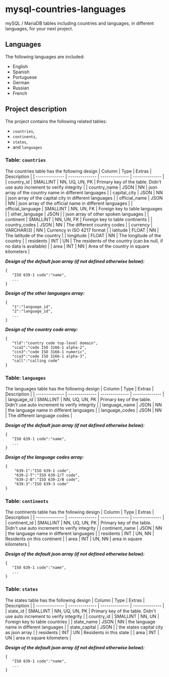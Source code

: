 # mysql-countries-languages
mySQL / MariaDB tables including countries
and languages, in different languages, for
your next project.

## Languages
The following languages are included:
- English
- Spanish
- Portuguese
- German
- Russian
- French

## Project description
The project contains the following related tables:
- `countries`,
- `continents`,
- `states`,
- and `languages`

### Table: `countries`
The countries table has the following design
| Column | Type | Extras | Description |
|  --------------  | -------------- | -------------- | -------------- |
| country_id | SMALLINT | NN, UQ, UN, PK | Primary key of the table. Didn't use auto increment to verify integrity |
| country_name | JSON | NN | json array of the country name in different languages |
| capital_city | JSON | NN | json array of the capital city in different languages |
| official_name | JSON | NN | json array of the official name in different languages |
| official_language | SMALLINT | NN, UN, FK | Foreign key to table languages |
| other_language | JSON | | json array of other spoken languages |
| continent | SMALLINT | NN, UN, FK | Foreign key to table continents |
| country_codes | JSON | NN | The different country codes |
| currency | VARCHAR(3) | NN | Currency in ISO 4217 format |
| latitude | FLOAT | NN | The latitude of the country |
| longitude | FLOAT | NN | The longitude of the country |
| residents | INT | UN | The residents of the country (can be null, if no data is available) |
| area | INT | NN | Area of the country in square kilometers |

***Design of the default json array 
(if not defined otherwise below):***
```
{
   "ISO 639-1 code":"name",
   ...
}
```

***Design of the other languages array:***
```
{
   "1":"language_id",
   "2":"language_id",
   ...
}
```

***Design of the country code array:***
```
{
   "tld":"country code top-level domain",
   "cca2":"code ISO 3166-1 alpha-2",
   "ccn3":"code ISO 3166-1 numeric",
   "cca3":"code ISO 3166-1 alpha-3",
   "call":"calling code"
}
```

### Table: `languages`
The languages table has the following design
| Column | Type | Extras | Description |
|  --------------  | -------------- | -------------- | -------------- |
| language_id | SMALLINT | NN, UQ, UN, PK | Primary key of the table. Didn't use auto increment to verify integrity |
| language_name | JSON | NN | the language name in different languages |
| language_codes | JSON | NN | The different language codes |

***Design of the default json array 
(if not defined otherwise below):***
```
{
   "ISO 639-1 code":"name",
   ...
}
```

***Design of the language codes array:***
```
{
    "639-1":"ISO 639-1 code",
    "639-2-T":"ISO 639-2/T code",
    "639-2-B":"ISO 639-2/B code",
    "639-3":"ISO 639-3 code"
}
```

### Table: `continents`
The continents table has the following design
| Column | Type | Extras | Description |
|  --------------  | -------------- | -------------- | -------------- |
| continent_id | SMALLINT | NN, UQ, UN, PK | Primary key of the table. Didn't use auto increment to verify integrity |
| continent_name | JSON | NN | the language name in different languages |
| residents | INT | UN, NN | Residents on this continent |
| area | INT | UN, NN | area in square kilometers |

***Design of the default json array 
(if not defined otherwise below):***
```
{
   "ISO 639-1 code":"name",
   ...
}
```

### Table: `states`
The states table has the following design
| Column | Type | Extras | Description |
|  --------------  | -------------- | -------------- | -------------- |
| state_id | SMALLINT | NN, UQ, UN, PK | Primary key of the table. Didn't use auto increment to verify integrity |
| country_id | SMALLINT | NN, UN | Foreign key to table countries |
| state_name | JSON | NN | the language name in different languages |
| state_capital | JSON | | the states capital city as json array |
| residents | INT | UN | Residents in this state |
| area | INT | UN | area in square kilometers |

***Design of the default json array 
(if not defined otherwise below):***
```
{
   "ISO 639-1 code":"name",
   ...
}
```
